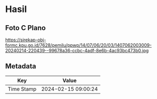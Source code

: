 # Hasil

## Foto C Plano

https://sirekap-obj-formc.kpu.go.id/7628/pemilu/ppwp/14/07/06/20/03/1407062003009-20240214-220439--99678a36-ccbc-4adf-8e6b-4ac93bc473b0.jpg


## Metadata

| Key        | Value               |
| ---------- | ------------------- |
| Time Stamp | 2024-02-15 09:00:24 |




